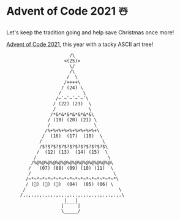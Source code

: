 # Advent of Code 2021 ☃️

Let's keep the tradition going and help save Christmas once more!

[Advent of Code 2021](https://adventofcode.com/2021), this year with a tacky ASCII art tree!

```
                       /\
                     <(25)>
                       \/
                       /\
                      /  \
                     /++++\
                    / (24) \
                   /        \
                  /~`~`~`~`~`\
                 / (22) (23)  \
                 /            \
                /*&*&*&*&*&*&*&\
               / (19) (20) (21) \
               /                \
              /%+%+%+%+%+%+%+%+%+\
             /  (16)  (17)  (18)  \
            /                      \
            /$?$?$?$?$?$?$?$?$?$?$?$\
           /  (12) (13)  (14) (15)  \
          /                          \
         /%@%@%@%@%@%@%@%@%@%@%@%@%@%@\
        /   (07) (08) (09) (10) (11)  \
        /                              \
       /~*~*~*~*~*~*~*~*~*~*~*~*~*~*~*~*\
       / (🌟) (🌟) (🌟)  (04)  (05) (06) \
      /                                  \
     /,.,.,.,.,.,.,.,.,.,.,.,.,.,.,.,.,.,.\
                     |   |
                    |`````|
                    \_____/
```
